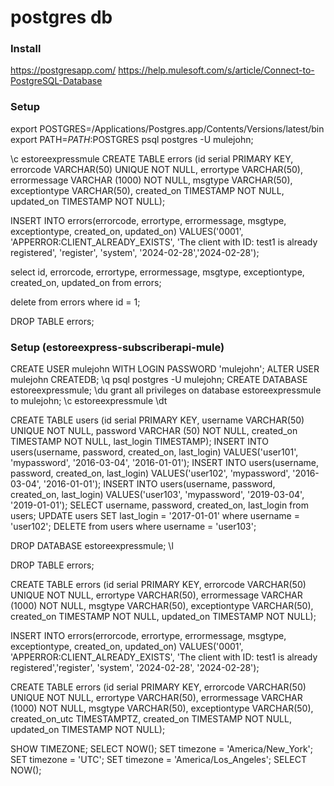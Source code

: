 # postgres db

### Install
https://postgresapp.com/
https://help.mulesoft.com/s/article/Connect-to-PostgreSQL-Database

### Setup
export POSTGRES=/Applications/Postgres.app/Contents/Versions/latest/bin
export PATH=$PATH:$POSTGRES
psql postgres -U mulejohn;

\c estoreexpressmule
CREATE TABLE errors (id serial PRIMARY KEY, errorcode VARCHAR(50) UNIQUE NOT NULL, errortype VARCHAR(50), errormessage VARCHAR (1000) NOT NULL, msgtype VARCHAR(50), exceptiontype VARCHAR(50), created_on TIMESTAMP NOT NULL, updated_on TIMESTAMP NOT NULL);

INSERT INTO errors(errorcode, errortype, errormessage, msgtype, exceptiontype, created_on, updated_on) VALUES('0001', 'APPERROR:CLIENT_ALREADY_EXISTS', 'The client with ID: test1 is already registered', 'register', 'system', '2024-02-28','2024-02-28');

select id, errorcode, errortype, errormessage, msgtype, exceptiontype, created_on, updated_on from errors;

delete from errors where id = 1;

DROP TABLE errors;

### Setup (estoreexpress-subscriberapi-mule)
CREATE USER mulejohn WITH LOGIN PASSWORD 'mulejohn';
ALTER USER mulejohn CREATEDB;
\q
psql postgres -U mulejohn;
CREATE DATABASE estoreexpressmule;
\du
grant all privileges on database estoreexpressmule to mulejohn;
\c estoreexpressmule
\dt

CREATE TABLE users (id serial PRIMARY KEY, username VARCHAR(50) UNIQUE NOT NULL, password VARCHAR (50) NOT NULL, created_on TIMESTAMP NOT NULL, last_login TIMESTAMP);
INSERT INTO users(username, password, created_on, last_login) VALUES('user101', 'mypassword', '2016-03-04', '2016-01-01');
INSERT INTO users(username, password, created_on, last_login) VALUES('user102', 'mypassword', '2016-03-04', '2016-01-01');
INSERT INTO users(username, password, created_on, last_login) VALUES('user103', 'mypassword', '2019-03-04', '2019-01-01');
SELECT username, password, created_on, last_login from users;
UPDATE users SET last_login = '2017-01-01' where username = 'user102';
DELETE from users where username = 'user103';

DROP DATABASE estoreexpressmule;
\l

DROP TABLE errors;

CREATE TABLE errors (id serial PRIMARY KEY, errorcode VARCHAR(50) UNIQUE NOT NULL, errortype VARCHAR(50), errormessage VARCHAR (1000) NOT NULL, msgtype VARCHAR(50), exceptiontype VARCHAR(50), created_on TIMESTAMP NOT NULL, updated_on TIMESTAMP NOT NULL);

INSERT INTO errors(errorcode, errortype, errormessage, msgtype, exceptiontype, created_on, updated_on) VALUES('0001', 'APPERROR:CLIENT_ALREADY_EXISTS', 'The client with ID: test1 is already registered','register', 'system', '2024-02-28', '2024-02-28');

CREATE TABLE errors (id serial PRIMARY KEY, errorcode VARCHAR(50) UNIQUE NOT NULL, errortype VARCHAR(50), errormessage VARCHAR (1000) NOT NULL, msgtype VARCHAR(50), exceptiontype VARCHAR(50), created_on_utc TIMESTAMPTZ, created_on TIMESTAMP NOT NULL, updated_on TIMESTAMP NOT NULL);

SHOW TIMEZONE;
SELECT NOW();
SET timezone = 'America/New_York';
SET timezone = 'UTC';
SET timezone = 'America/Los_Angeles';
SELECT NOW();

